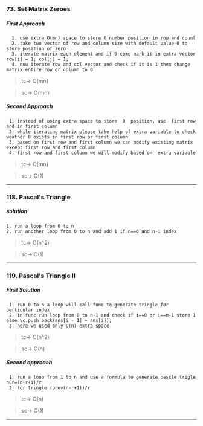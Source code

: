 ### 73. Set Matrix Zeroes
 ##### First Approach
 
 ````
   1. use extra O(mn) space to store 0 number position in row and count
   2. take two vector of row and column size with default value 0 to store position of zero
   3. iterate matrix each element and if 0 come mark it in extra vector row[i] = 1; col[j] = 1;
   4. now iterate row and col vector and check if it is 1 then change matrix entire row or column to 0
   ````
   
> tc-> O(mn)

> sc-> O(mn)

 ##### Second Approach
 
 ````
  1. instead of using extra space to store  0  position, use  first row and in first column
  2. while iterating matrix please take help of extra variable to check weather 0 exists in first row or first column
  3. based on first row and first column we can modify existing matrix except first row and first column
  4. first row and first column we will modify based on  extra variable
````

> tc-> O(mn)

> sc-> O(1)

----------------------------------------------------------------------------------------------
### 118. Pascal's Triangle
 ##### solution
 
  ````
  1. run a loop from 0 to n
  2. run another loop from 0 to n and add 1 if n==0 and n-1 index
  ````
  
  > tc-> O(n^2)
  
  > sc-> O(1)
  -------------------------------------------------------------------------------------------
  ### 119. Pascal's Triangle II
   ##### First Solution
   
   ````
    1. run 0 to n a loop will call func to generate tringle for perticular index
    2. in func run loop from 0 to n-1 and check if i==0 or i==n-1 store 1 else vc.push_back(ans[i - 1] + ans[i]);
    3. here we used only O(n) extra space
   ````
    
 >   tc-> O(n^2)
    
 >   sc-> O(n)
  
   ##### Second approach
   
   ````
    1. run a loop from 1 to n and use a formula to generate pascle trigle nCr=(n-r+1)/r
    2. for tringle (prev(n-r+1))/r
   ````
  
>  tc-> O(n)
  
>  sc-> O(1)
  
  --------------------------------------------------------------------------------------------------------
  
  
  
  
